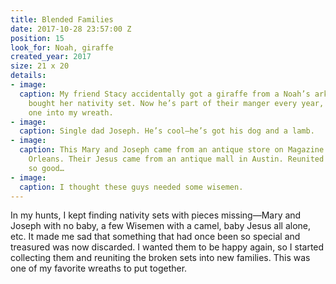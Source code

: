 ```yaml
---
title: Blended Families
date: 2017-10-28 23:57:00 Z
position: 15
look_for: Noah, giraffe
created_year: 2017
size: 21 x 20
details:
- image: 
  caption: My friend Stacy accidentally got a giraffe from a Noah’s ark set when she
    bought her nativity set. Now he’s part of their manger every year, so I added
    one into my wreath.
- image: 
  caption: Single dad Joseph. He’s cool—he’s got his dog and a lamb.
- image: 
  caption: This Mary and Joseph came from an antique store on Magazine Street in New
    Orleans. Their Jesus came from an antique mall in Austin. Reunited and it feels
    so good…
- image: 
  caption: I thought these guys needed some wisemen.
---
```


In my hunts, I kept finding nativity sets with pieces missing—Mary and Joseph with no baby, a few Wisemen with a camel, baby Jesus all alone, etc. It made me sad that something that had once been so special and treasured was now discarded. I wanted them to be happy again, so I started collecting them and reuniting the broken sets into new families. This was one of my favorite wreaths to put together.